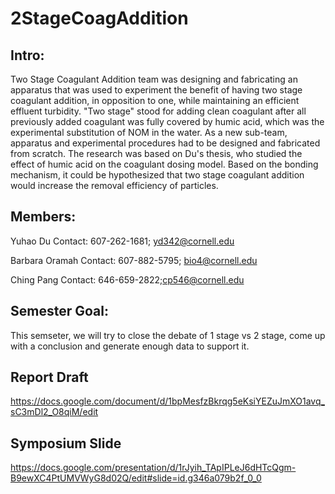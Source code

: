 # 2StageCoagAddition
## Intro:
Two Stage Coagulant Addition team was designing and fabricating an apparatus that was used to experiment the benefit of having two stage coagulant addition, in opposition to one, while maintaining an efficient effluent turbidity. "Two stage" stood for adding clean coagulant after all previously added coagulant was fully covered by humic acid, which was the experimental substitution of NOM in the water. As a new sub-team, apparatus and experimental procedures had to be designed and fabricated from scratch. The research was  based on Du's thesis, who studied the effect of humic acid on the coagulant dosing model. Based on the bonding mechanism, it could be hypothesized that two stage coagulant addition would increase the removal efficiency of particles.

## Members:
Yuhao Du
Contact: 607-262-1681; yd342@cornell.edu

Barbara Oramah
Contact: 607-882-5795; bio4@cornell.edu

Ching Pang
Contact: 646-659-2822;cp546@cornell.edu

## Semester Goal:
This semseter, we will try to close the debate of 1 stage vs 2 stage, come up with a conclusion and generate enough data to support it.

## Report Draft
https://docs.google.com/document/d/1bpMesfzBkrqg5eKsiYEZuJmXO1avq_sC3mDl2_O8qiM/edit

## Symposium Slide
https://docs.google.com/presentation/d/1rJyih_TApIPLeJ6dHTcQgm-B9ewXC4PtUMVWyG8d02Q/edit#slide=id.g346a079b2f_0_0
